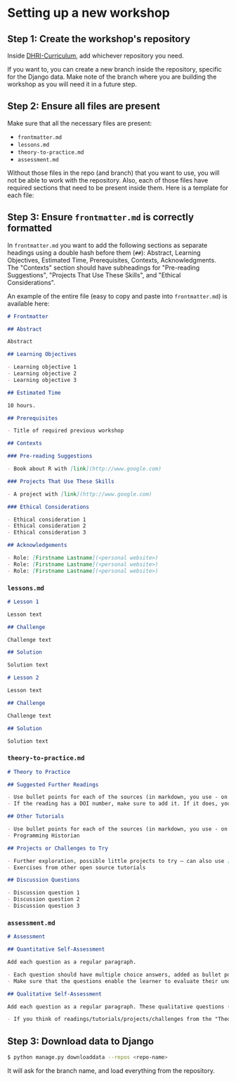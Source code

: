 # Setting up a new workshop

## Step 1: Create the workshop's repository

Inside [DHRI-Curriculum](https://github.com/DHRI-Curriculum/), add whichever repository you need.

If you want to, you can create a new branch inside the repository, specific for the Django data. Make note of the branch where you are building the workshop as you will need it in a future step.

## Step 2: Ensure all files are present

Make sure that all the necessary files are present:

- `frontmatter.md`
- `lessons.md`
- `theory-to-practice.md`
- `assessment.md`

Without those files in the repo (and branch) that you want to use, you will not be able to work with the repository. Also, each of those files have required sections that need to be present inside them. Here is a template for each file:

## Step 3: Ensure `frontmatter.md` is correctly formatted

In `frontmatter.md` you want to add the following sections as separate headings using a double hash before them (`##`): Abstract, Learning Objectives, Estimated Time, Prerequisites, Contexts, Acknowledgments. The "Contexts" section should have subheadings for "Pre-reading Suggestions", "Projects That Use These Skills", and "Ethical Considerations".

An example of the entire file (easy to copy and paste into `frontmatter.md`) is available here:

```md
# Frontmatter

## Abstract

Abstract

## Learning Objectives

- Learning objective 1
- Learning objective 2
- Learning objective 3

## Estimated Time

10 hours.

## Prerequisites

- Title of required previous workshop

## Contexts

### Pre-reading Suggestions

- Book about R with [link](http://www.google.com)

### Projects That Use These Skills

- A project with [link](http://www.google.com)

### Ethical Considerations

- Ethical consideration 1
- Ethical consideration 2
- Ethical consideration 3

## Acknowledgements

- Role: [Firstname Lastname](<personal website>)
- Role: [Firstname Lastname](<personal website>)
- Role: [Firstname Lastname](<personal website>)
```

### `lessons.md`

```md
# Lesson 1

Lesson text

## Challenge

Challenge text

## Solution

Solution text

# Lesson 2

Lesson text

## Challenge

Challenge text

## Solution

Solution text
```

### `theory-to-practice.md`

```md
# Theory to Practice

## Suggested Further Readings

- Use bullet points for each of the sources (in markdown, you use - on a new line to create a bullet point).
- If the reading has a DOI number, make sure to add it. If it does, you do not need to add any additional bibliographic information.

## Other Tutorials

- Use bullet points for each of the sources (in markdown, you use - on a new line to create a bullet point).
- Programming Historian

## Projects or Challenges to Try

- Further exploration, possible little projects to try — can also use [links](<link>)
- Exercises from other open source tutorials

## Discussion Questions

- Discussion question 1
- Discussion question 2
- Discussion question 3
```

### `assessment.md`

```md
# Assessment

## Quantitative Self-Assessment

Add each question as a regular paragraph.

- Each question should have multiple choice answers, added as bullet points under the paragraph.
- Make sure that the questions enable the learner to evaluate their understanding of specific concepts from the workshop.

## Qualitative Self-Assessment

Add each question as a regular paragraph. These qualitative questions (of course) do not need to have answers but should enable the learner to think about what they learned and how it can be used.

- If you think of readings/tutorials/projects/challenges from the "Theory to Practice" section to direct them to, and add a note of that as a bullet point under relevant questions.
```

## Step 3: Download data to Django

```sh
$ python manage.py downloaddata --repos <repo-name>
```

It will ask for the branch name, and load everything from the repository.
